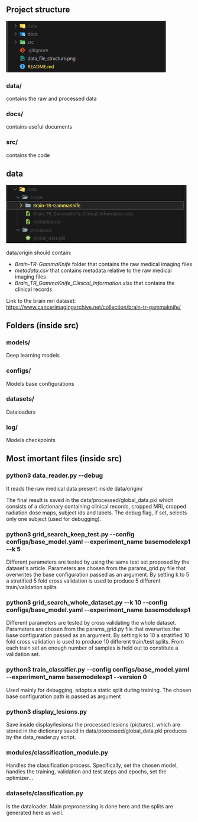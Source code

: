 ## Project structure

![alt text](project_structure.png)

### data/

contains the raw and processed data

### docs/

contains useful documents

### src/

contains the code

## data
![alt text](data_file_structure.png)

data/origin should contain:

 - *Brain-TR-GammaKnife* folder that contains the raw medical imaging files
 - *metadata.csv* that contains metadata relative to the raw medical imaging files
 - *Brain_TR_GammaKnife_Clinical_Information.xlsx* that contains the clinical records

Link to the brain mri dataset:\
https://www.cancerimagingarchive.net/collection/brain-tr-gammaknife/

## Folders (inside src)

### models/
Deep learning models

### configs/
Models base configurations

### datasets/
Dataloaders

### log/
Models checkpoints

## Most imortant files (inside src)

### python3 data_reader.py --debug

It reads the raw medical data present inside data/origin/

The final result is saved in the data/processed/global_data.pkl which consists of a dictionary containing clinical records, cropped MRI, cropped radiation dose maps, subject ids and labels. The debug flag, if set, selects only one subject (used for debugging).

### python3 grid_search_keep_test.py --config configs/base_model.yaml --experiment_name basemodelexp1 --k 5

Different parameters are tested by using the same test set proposed by the dataset's article. Parameters are chosen from the params_grid.py file that overwrites the base configuration passed as an argument. By setting k to 5 a stratified 5 fold cross validation is used to produce 5 different train/validation splits

### python3 grid_search_whole_dataset.py --k 10 --config configs/base_model.yaml --experiment_name basemodelexp1

Different parameters are tested by cross validating the whole dataset. Parameters are chosen from the params_grid.py file that overwrites the base configuration passed as an argument. By setting k to 10 a stratified 10 fold cross validation is used to produce 10 different train/test splits. From each train set an enough number of samples is held out to constitute a validation set.

### python3 train_classifier.py --config configs/base_model.yaml --experiment_name basemodelexp1 --version 0

Used mainly for debugging, adopts a static split during training. The chosen base configuration path is passed as argument

### python3 display_lesions.py

Save inside display/lesions/ the processed lesions (pictures), which are stored in the dictionary saved in data/ptocessed/global_data.pkl produces by the data_reader.py script.

### modules/classification_module.py
Handles the classification process. Specifically, set the chosen model, handles the training, validation and test steps and epochs, set the optimizer...

### datasets/classification.py
Is the dataloader. Main preprocessing is done here and the splits are generated here as well.